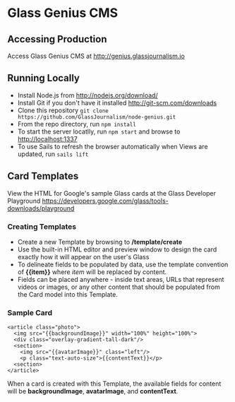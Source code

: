 # Glass Genius CMS

## Accessing Production

Access Glass Genius CMS at http://genius.glassjournalism.io

## Running Locally

* Install Node.js from http://nodejs.org/download/
* Install Git if you don't have it installed http://git-scm.com/downloads
* Clone this repository ````git clone https://github.com/GlassJournalism/node-genius.git````
* From the repo directory, run ````npm install````
* To start the server locatlly, run ```npm start``` and browse to [http://localhost:1337](http://localhost:1337)
* To use Sails to refresh the browser automatically when Views are updated, run ````sails lift````


## Card Templates

View the HTML for Google's sample Glass cards at the Glass Developer Playground
https://developers.google.com/glass/tools-downloads/playground

### Creating Templates

* Create a new Template by browsing to **/template/create**
* Use the built-in HTML editor and preview window to design the card exactly how it will appear on the user's Glass
* To delineate fields to be populated by data, use the template convention of **{{item}}** where *item* will be replaced by content.  
* Fields can be placed anywhere - inside text areas, URLs that represent videos or images, or any other content that should be populated from the Card model into this Template.

### Sample Card ###

````
<article class="photo">
  <img src="{{backgroundImage}}" width="100%" height="100%">
  <div class="overlay-gradient-tall-dark"/>
  <section>
    <img src="{{avatarImage}}" class="left"/>
    <p class="text-auto-size">{{contentText}}</p>
  <section>
</article>

````

When a card is created with this Template, the available fields for content will be **backgroundImage**, **avatarImage**, and **contentText**.
